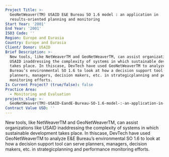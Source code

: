 ```yaml
---
Project Title: >-
  GeoNetWeaver(TM) USAID E&E Bureau SO 1.6 model : an application in
  results-oriented planning and monitoring
Start Year: '2001'
End Year: '2001'
ISO3 Code: ''
Region: Europe and Eurasia
Country: Europe and Eurasia
Client/ Donor: USAID
Brief Description: >-
  New tools, like NetWeaverTM and GeoNetWeaverTM, can assist organizations like
  USAID inaddressing the complexity of systems in which sustainable development
  takes place. In thiscase, DevTech have used GeoNetWeaverTM to analyze E&E
  Bureau’s environmental SO 1.6 to look at how a decision support tool can serve
  planners, managers, decision makers, etc. in strategicplanning and performance
  monitoring efforts.
Is Current Project? (true/false): false
Practice Area:
  - Monitoring and Evaluation
projects_slug: >-
  GeoNetWeaver(TM)-USAID-EandE-Bureau-SO-1.6-model-:-an-application-in-results-oriented-planning-and-monitoring
Contract Value USD: ''
---
```

New tools, like NetWeaverTM and GeoNetWeaverTM, can assist organizations like USAID inaddressing the complexity of systems in which sustainable development takes place. In thiscase, DevTech have used GeoNetWeaverTM to analyze E&E Bureau’s environmental SO 1.6 to look at how a decision support tool can serve planners, managers, decision makers, etc. in strategicplanning and performance monitoring efforts.